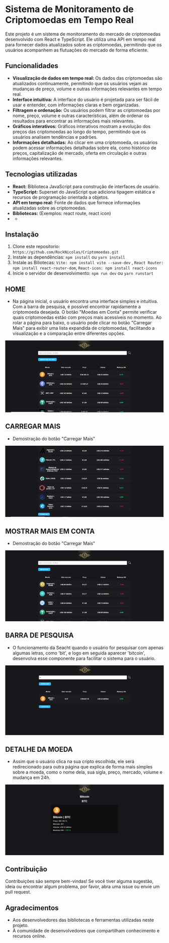 # Sistema de Monitoramento de Criptomoedas em Tempo Real

Este projeto é um sistema de monitoramento do mercado de criptomoedas desenvolvido com React e TypeScript. Ele utiliza uma API em tempo real para fornecer dados atualizados sobre as criptomoedas, permitindo que os usuários acompanhem as flutuações do mercado de forma eficiente.

## Funcionalidades

- **Visualização de dados em tempo real:** Os dados das criptomoedas são atualizados continuamente, permitindo que os usuários vejam as mudanças de preço, volume e outras informações relevantes em tempo real.
- **Interface intuitiva:** A interface do usuário é projetada para ser fácil de usar e entender, com informações claras e bem organizadas.
- **Filtragem e ordenação:** Os usuários podem filtrar as criptomoedas por nome, preço, volume e outras características, além de ordenar os resultados para encontrar as informações mais relevantes.
- **Gráficos interativos:** Gráficos interativos mostram a evolução dos preços das criptomoedas ao longo do tempo, permitindo que os usuários analisem tendências e padrões.
- **Informações detalhadas:** Ao clicar em uma criptomoeda, os usuários podem acessar informações detalhadas sobre ela, como histórico de preços, capitalização de mercado, oferta em circulação e outras informações relevantes.

## Tecnologias utilizadas

- **React:** Biblioteca JavaScript para construção de interfaces de usuário.
- **TypeScript:** Superset do JavaScript que adiciona tipagem estática e recursos de programação orientada a objetos.
- **API em tempo real:** Fonte de dados que fornece informações atualizadas sobre as criptomoedas.
- **Bibliotecas:** (Exemplos: react route, react icon)
- *

## Instalação

1. Clone este repositorio: `https://github.com/RockNicolas/Criptomoedas.git`
2. Instale as dependências: `npm install` ou `yarn install`
3. Instale as Biliotecas: `Vite: npm install vite --save-dev` ,  `React Router: npm install react-router-dom`, `React-icon: npm install react-icons`
3. Inicie o servidor de desenvolvimento: `npm run dev` ou `yarn runstart`

## HOME

- Na página inicial, o usuário encontra uma interface simples e intuitiva. Com a barra de pesquisa, é possível encontrar rapidamente a criptomoeda desejada. O botão "Moedas em Conta" permite verificar quais criptomoedas estão com preços mais acessíveis no momento. Ao rolar a página para baixo, o usuário pode clicar no botão "Carregar Mais" para exibir uma lista expandida de criptomoedas, facilitando a visualização e a comparação entre diferentes opções.

![GIF do projeto](/public/Principal.png)

## CARREGAR MAIS

- Demostração do botão "Carregar Mais"

![GIF do projeto](/public/carregarmais.png)

## MOSTRAR MAIS EM CONTA

- Demostração do botão "Carregar Mais"

![GIF do projeto](/public/mostrar.png)

## BARRA DE PESQUISA

- O funcionamento da Seacht quando o usuário for pesquisar com apenas algumas letras, como 'bit', e logo em seguida aparecer 'bitcoin', desenvolva esse componente para facilitar o sistema para o usuário.
 
![GIF do projeto](/public/seacht.png)

## DETALHE DA MOEDA

- Assim que o usuário clica na sua cripto escolhida, ele será redirecionado para outra página que explica de forma mais simples sobre a moeda, como o nome dela, sua sigla, preço, mercado, volume e mudança em 24h.
 
![GIF do projeto](/public/detail.png)

## Contribuição

Contribuições são sempre bem-vindas! Se você tiver alguma sugestão, ideia ou encontrar algum problema, por favor, abra uma issue ou envie um pull request.


## Agradecimentos

- Aos desenvolvedores das bibliotecas e ferramentas utilizadas neste projeto.
- À comunidade de desenvolvedores que compartilham conhecimento e recursos online.

